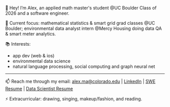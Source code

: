👋 Hey! I’m Alex, an applied math master's student @UC Boulder Class of 2026 and a software engineer.

🚀 Current focus: mathematical statistics & smart grid grad classes @UC Boulder; environmental data analyst intern @Mercy Housing doing data QA & smart meter analytics. 

📚 Interests: 
- app dev (web & ios)
- environmental data science
- natural language processing, social computing and graph neural net

---

📫 Reach me through my email: alex.ma@colorado.edu | [LinkedIn](https://www.linkedin.com/in/alex-tianyi-ma/) | [SWE Resume](https://drive.google.com/file/d/16WkJcqv928tYye41alG_ddZ63Ssl4KHO/view?usp=sharing) | [Data Scientist Resume](https://drive.google.com/file/d/12OoNXyelYWwcceiWyVkKjBFv9yi8gTCP/view?usp=sharing)

⚡ Extracurricular: drawing, singing, makeup/fashion, and reading.
